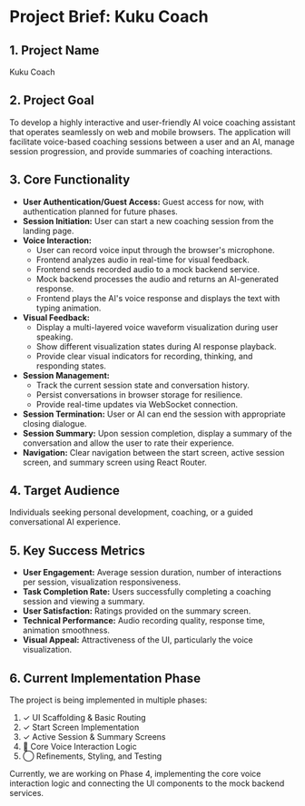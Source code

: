 # Project Brief: Kuku Coach

## 1. Project Name
Kuku Coach

## 2. Project Goal
To develop a highly interactive and user-friendly AI voice coaching assistant that operates seamlessly on web and mobile browsers. The application will facilitate voice-based coaching sessions between a user and an AI, manage session progression, and provide summaries of coaching interactions.

## 3. Core Functionality

*   **User Authentication/Guest Access:** Guest access for now, with authentication planned for future phases.
*   **Session Initiation:** User can start a new coaching session from the landing page.
*   **Voice Interaction:**
    *   User can record voice input through the browser's microphone.
    *   Frontend analyzes audio in real-time for visual feedback.
    *   Frontend sends recorded audio to a mock backend service.
    *   Mock backend processes the audio and returns an AI-generated response.
    *   Frontend plays the AI's voice response and displays the text with typing animation.
*   **Visual Feedback:** 
    *   Display a multi-layered voice waveform visualization during user speaking.
    *   Show different visualization states during AI response playback.
    *   Provide clear visual indicators for recording, thinking, and responding states.
*   **Session Management:** 
    *   Track the current session state and conversation history.
    *   Persist conversations in browser storage for resilience.
    *   Provide real-time updates via WebSocket connection.
*   **Session Termination:** User or AI can end the session with appropriate closing dialogue.
*   **Session Summary:** Upon session completion, display a summary of the conversation and allow the user to rate their experience.
*   **Navigation:** Clear navigation between the start screen, active session screen, and summary screen using React Router.

## 4. Target Audience
Individuals seeking personal development, coaching, or a guided conversational AI experience.

## 5. Key Success Metrics

*   **User Engagement:** Average session duration, number of interactions per session, visualization responsiveness.
*   **Task Completion Rate:** Users successfully completing a coaching session and viewing a summary.
*   **User Satisfaction:** Ratings provided on the summary screen.
*   **Technical Performance:** Audio recording quality, response time, animation smoothness.
*   **Visual Appeal:** Attractiveness of the UI, particularly the voice visualization.

## 6. Current Implementation Phase

The project is being implemented in multiple phases:
1. ✓ UI Scaffolding & Basic Routing
2. ✓ Start Screen Implementation
3. ✓ Active Session & Summary Screens
4. 🔄 Core Voice Interaction Logic
5. ◯ Refinements, Styling, and Testing

Currently, we are working on Phase 4, implementing the core voice interaction logic and connecting the UI components to the mock backend services. 